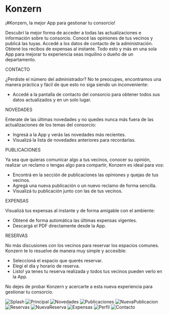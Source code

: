 # Konzern

¡#Konzern, la mejor App para gestionar tu consorcio!

Descubrí la mejor forma de acceder a todas las actualizaciones e información sobre tu consorcio. Conocé las opiniones de tus vecinos y publicá las tuyas. Accedé a los datos de contacto de la administración. Obtené los recibos de expensas al instante. Todo esto y más en una sola App para mejorar tu experiencia seas inquilino o dueño de un departamento.


CONTACTO

¿Perdiste el número del administrador? No te preocupes, encontramos una manera práctica y fácil de que esto no siga siendo un inconveniente:
  * Accedé a la pantalla de contacto del consorcio para obtener todos sus datos actualizados y en un solo lugar.

NOVEDADES

Enterate de las últimas novedades y no quedes nunca más fuera de las actualizaciones de los temas del consorcio:
  * Ingresá a la App y verás las novedades más recientes.
  * Visualizá la lista de novedades anteriores para recordarlas.

PUBLICACIONES

Ya sea que quieras comunicar algo a tus vecinos, conocer su opinión, realizar un reclamo o tengas algo para compartir, Konzern es ideal para vos:
  * Encontrá en la sección de publicaciones las opiniones y quejas de tus vecinos.
  * Agregá una nueva publicación o un nuevo reclamo de forma sencilla.
  * Visualizá tu publicación junto con las de tus vecinos.

EXPENSAS

Visualizá tus expensas al instante y de forma amigable con el ambiente:
  * Obtené de forma automática las últimas expensas vigentes.
  * Descargá el PDF directamente desde la App.

RESERVAS

No más discusiones con los vecinos para reservar los espacios comunes. Konzern te lo resuelve de manera muy simple y accesible:
  * Seleccioná el espacio que querés reservar.
  * Elegí el día y horario de reserva.
  * Listo! ya tenes tu reserva realizada y todos tus vecinos pueden verlo en la App.


No dejes de probar Konzern y acercarte a esta nueva experiencia para gestionar tu consorcio.


![Splash](https://github.com/UTN-FRBA-Mobile/Konzern/blob/master/img/1_splash_image.jpg)
![Principal](https://github.com/UTN-FRBA-Mobile/Konzern/blob/master/img/2_principal_layout.jpg)
![Novedades](https://github.com/UTN-FRBA-Mobile/Konzern/blob/master/img/3_novedades_layout.jpg)
![Publicaciones](https://github.com/UTN-FRBA-Mobile/Konzern/blob/master/img/4_publicaciones_layout.jpg)
![NuevaPublicacion](https://github.com/UTN-FRBA-Mobile/Konzern/blob/master/img/5_nueva_publicacion_layout.jpg)
![Reservas](https://github.com/UTN-FRBA-Mobile/Konzern/blob/master/img/6_reservas_layout.jpg)
![NuevaReserva](https://github.com/UTN-FRBA-Mobile/Konzern/blob/master/img/7_nueva_reserva_layout.jpg)
![Expensas](https://github.com/UTN-FRBA-Mobile/Konzern/blob/master/img/8_expensas_layout.jpg)
![Perfil](https://github.com/UTN-FRBA-Mobile/Konzern/blob/master/img/9_perfil_layout.jpg)
![Contacto](https://github.com/UTN-FRBA-Mobile/Konzern/blob/master/img/10_contacto_layout.jpg)
